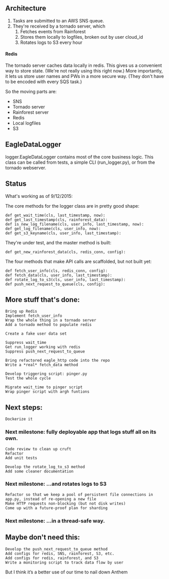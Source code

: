 
## Architecture

1. Tasks are submitted to an AWS SNS queue.
2. They're received by a tornado server, which
	1. Fetches events from Rainforest
	2. Stores them locally to logfiles, broken out by user cloud_id
	3. Rotates logs to S3 every hour


#### Redis
The tornado server caches data locally in redis.
This gives us a convenient way to store state. (We're not really using this right now.)
More importantly, it lets us store user names and PWs in a more secure way. (They don't have to be encoded with every SQS task.)


So the moving parts are:
* SNS
* Tornado server
* Rainforest server
* Redis
* Local logfiles
* S3


## EagleDataLogger
logger.EagleDataLogger contains most of the core business logic.
This class can be called from tests, a simple CLI (run_logger.py), or from the tornado webserver.




## Status

What's working as of 9/12/2015:

The core methods for the logger class are in pretty good shape:

	def get_wait_time(cls, last_timestamp, now):
	def get_last_timestamp(cls, rainforest_data):
	def is_new_log_filename(cls, user_info, last_timestamp, now):
	def get_log_filename(cls, user_info, now):
	def get_s3_keyname(cls, user_info, last_timestamp):

They're under test, and the master method is built:

	def get_new_rainforest_data(cls, redis_conn, config):

The four methods that make API calls are scaffolded, but not built yet:

	def fetch_user_info(cls, redis_conn, config):
	def fetch_data(cls, user_info, last_timestamp):
	def rotate_log_to_s3(cls, user_info, last_timestamp):
	def push_next_request_to_queue(cls, config):

## More stuff that's done:

	Bring up Redis
	Implement fetch_user_info
	Wrap the whole thing in a tornado server
	Add a tornado method to populate redis

	Create a fake user data set

	Suppress wait_time
	Get run_logger working with redis
	Suppress push_next_request_to_queue

	Bring refactored eagle_http code into the repo
	Write a *real* fetch_data method

	Develop triggering script: pinger.py
	Test the whole cycle

	Migrate wait_time to pinger script
	Wrap pinger script with argh funtions

## Next steps:

	Dockerize it

### Next milestone: fully deployable app that logs stuff all on its own.

	Code review to clean up cruft
	Refactor
	Add unit tests

	Develop the rotate_log_to_s3 method
	Add some cleaner documentation

### Next milestone: ...and rotates logs to S3

	Refactor so that we keep a pool of persistent file connections in app.py, instead of re-opening a new file 
	Make HTTP requests non-blocking (but not disk writes)
	Come up with a future-proof plan for sharding

### Next milestone: ...in a thread-safe way.

## Maybe don't need this:

	Develop the push_next_request_to_queue method
	Add configs for redis, SNS, rainforest, S3, etc.
	Add configs for redis, rainforest, and S3
	Write a monitoring script to track data flow by user







But I think it’s a better use of our time to nail down Anthem